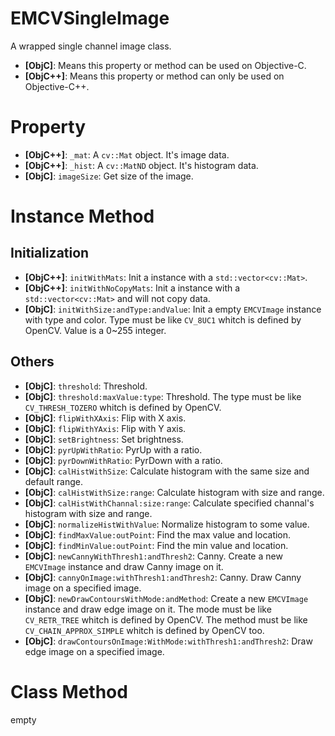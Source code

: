 # EMCVSingleImage

A wrapped single channel image class.

- **[ObjC]**: Means this property or method can be used on Objective-C.
- **[ObjC++]**: Means this property or method can only be used on Objective-C++.


# Property

- **[ObjC++]**: `_mat`: A `cv::Mat` object. It's image data.
- **[ObjC++]**: `_hist`: A `cv::MatND` object. It's histogram data.
- **[ObjC]**: `imageSize`: Get size of the image.

# Instance Method

## Initialization

- **[ObjC++]**: `initWithMats`: Init a instance with a `std::vector<cv::Mat>`.
- **[ObjC++]**: `initWithNoCopyMats`: Init a instance with a `std::vector<cv::Mat>` and will not copy data.
- **[ObjC]**: `initWithSize:andType:andValue`: Init a empty `EMCVImage` instance with type and color. Type must be like `CV_8UC1` whitch is defined by OpenCV. Value is a 0~255 integer.

## Others
- **[ObjC]**: `threshold`: Threshold.
- **[ObjC]**: `threshold:maxValue:type`: Threshold. The type must be like `CV_THRESH_TOZERO` whitch is defined by OpenCV.
- **[ObjC]**: `flipWithXAxis`: Flip with X axis.
- **[ObjC]**: `flipWithYAxis`: Flip with Y axis.
- **[ObjC]**: `setBrightness`: Set brightness.
- **[ObjC]**: `pyrUpWithRatio`: PyrUp with a ratio.
- **[ObjC]**: `pyrDownWithRatio`: PyrDown with a ratio.
- **[ObjC]**: `calHistWithSize`: Calculate histogram with the same size and default range.
- **[ObjC]**: `calHistWithSize:range`: Calculate histogram with size and range.
- **[ObjC]**: `calHistWithChannal:size:range`: Calculate specified channal's histogram with size and range. 
- **[ObjC]**: `normalizeHistWithValue`: Normalize histogram to some value.
- **[ObjC]**: `findMaxValue:outPoint`: Find the max value and location.
- **[ObjC]**: `findMinValue:outPoint`: Find the min value and location.
- **[ObjC]**: `newCannyWithThresh1:andThresh2`: Canny. Create a new `EMCVImage` instance and draw Canny image on it.
- **[ObjC]**: `cannyOnImage:withThresh1:andThresh2`: Canny. Draw Canny image on a specified image.
- **[ObjC]**: `newDrawContoursWithMode:andMethod`: Create a new `EMCVImage` instance and draw edge image on it. The mode must be like `CV_RETR_TREE` whitch is defined by OpenCV. The method must be like `CV_CHAIN_APPROX_SIMPLE` whitch is defined by OpenCV too.
- **[ObjC]**: `drawContoursOnImage:WithMode:withThresh1:andThresh2`: Draw edge image on a specified image.

# Class Method

empty